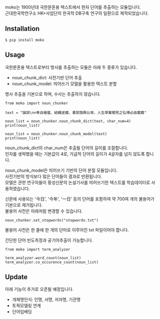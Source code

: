 moko는 1900년대 국한문혼용 텍스트에서 한자 단어를 추출하는 모듈입니다. <br>
근대한국학연구소 HK+사업단의 한국학 DB구축 연구의 일환으로 제작되었습니다.

## Installation

```
$ pip install moko
```

## Usage

국한문혼용 텍스트로부터 명사를 추출하는 모듈은 아래 두 종류가 있습니다.
- noun_chunk_dict: 사전기반 단어 추출
- noun_chunk_model: 띄어쓰기 모델을 활용한 텍스트 분할

명사 추출을 기본으로 하며, 수사는 추출하지 않습니다.<br>


```
from moko import noun_chunker

text = "論說\n⊙粤自循蜚、結繩遂寢、書契旣興以來、人生學業聞見之弘博必由載籍"

noun_list = noun_chunker.noun_chunk_dict(text, char_num=4)
print(noun_list)

noun_list = noun_chunker.noun_chunk_model(text)
print(noun_list)
```
noun_chunk_dict의 char_num은 추출될 단어의 길이를 조절합니다.<br> 
인자를 생략했을 때는 기본값이 4로, 가급적 단어의 길이가 4글자를 넘지 않도록 합니다.

noun_chunk_model은 띄어쓰기 기반의 단어 분절 모듈입니다.<br>
사전기반의 방식보다 많은 단어들이 결과로 반환됩니다.<br>
모델은 관련 연구자들이 황성신문의 논설기사를 띄어쓰기한 텍스트를 학습데이터로 사용하였습니다.

신문에 사용되는 '今日', '今年', '一日' 등의 단어를 포함하여 약 700여 개의 불용어가 기본으로 제거됩니다. <br>
불용어 사전은 아래처럼 변경할 수 있습니다. 

```
noun_chunker.set_stopwords("stopwords.txt")
```
불용어 사전은 한 줄에 한 개의 단어로 이루어진 txt 파일이어야 합니다.

간단한 단어 빈도측정과 공기어추출이 가능합니다.

```
from moko import term_analyzer

term_analyzer.word_count(noun_list)
term_analyzer.co_occurence_count(noun_list)
```

## Update
아래 기능이 추가로 오픈될 예정입니다.
- 개체명인식: 인명, 서명, 저자명, 기관명 
- 토픽모델링 연계
- 단어임베딩

